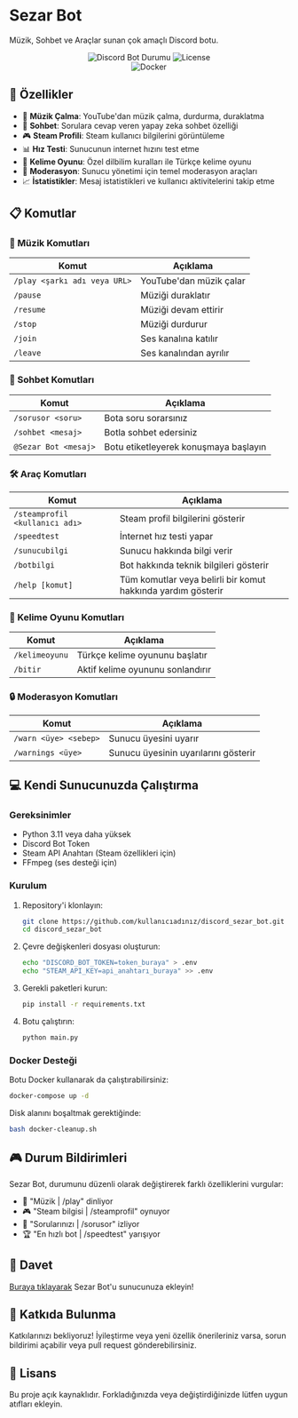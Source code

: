 # Sezar Bot

Müzik, Sohbet ve Araçlar sunan çok amaçlı Discord botu.

<div align="center">

![Discord Bot Durumu](https://img.shields.io/badge/durum-çevrimiçi-brightgreen)
![License](https://img.shields.io/badge/license-MIT-green)  
![Docker](https://img.shields.io/badge/docker-supported-blue)

</div>

## 🌟 Özellikler

- 🎵 **Müzik Çalma**: YouTube'dan müzik çalma, durdurma, duraklatma
- 💬 **Sohbet**: Sorulara cevap veren yapay zeka sohbet özelliği
- 🎮 **Steam Profili**: Steam kullanıcı bilgilerini görüntüleme
- 📊 **Hız Testi**: Sunucunun internet hızını test etme
- 🎲 **Kelime Oyunu**: Özel dilbilim kuralları ile Türkçe kelime oyunu
- 🔧 **Moderasyon**: Sunucu yönetimi için temel moderasyon araçları
- 📈 **İstatistikler**: Mesaj istatistikleri ve kullanıcı aktivitelerini takip etme

## 📋 Komutlar

### 🎵 Müzik Komutları
| Komut | Açıklama |
|-------|----------|
| `/play <şarkı adı veya URL>` | YouTube'dan müzik çalar |
| `/pause` | Müziği duraklatır |
| `/resume` | Müziği devam ettirir |
| `/stop` | Müziği durdurur |
| `/join` | Ses kanalına katılır |
| `/leave` | Ses kanalından ayrılır |

### 💬 Sohbet Komutları
| Komut | Açıklama |
|-------|----------|
| `/sorusor <soru>` | Bota soru sorarsınız |
| `/sohbet <mesaj>` | Botla sohbet edersiniz |
| `@Sezar Bot <mesaj>` | Botu etiketleyerek konuşmaya başlayın |

### 🛠️ Araç Komutları
| Komut | Açıklama |
|-------|----------|
| `/steamprofil <kullanıcı adı>` | Steam profil bilgilerini gösterir |
| `/speedtest` | İnternet hız testi yapar |
| `/sunucubilgi` | Sunucu hakkında bilgi verir |
| `/botbilgi` | Bot hakkında teknik bilgileri gösterir |
| `/help [komut]` | Tüm komutlar veya belirli bir komut hakkında yardım gösterir |

### 🎲 Kelime Oyunu Komutları
| Komut | Açıklama |
|-------|----------|
| `/kelimeoyunu` | Türkçe kelime oyununu başlatır |
| `/bitir` | Aktif kelime oyununu sonlandırır |

### 🔒 Moderasyon Komutları
| Komut | Açıklama |
|-------|----------|
| `/warn <üye> <sebep>` | Sunucu üyesini uyarır |
| `/warnings <üye>` | Sunucu üyesinin uyarılarını gösterir |

## 💻 Kendi Sunucunuzda Çalıştırma

### Gereksinimler
- Python 3.11 veya daha yüksek
- Discord Bot Token
- Steam API Anahtarı (Steam özellikleri için)
- FFmpeg (ses desteği için)

### Kurulum

1. Repository'i klonlayın:
   ```bash
   git clone https://github.com/kullanıcıadınız/discord_sezar_bot.git
   cd discord_sezar_bot
   ```

2. Çevre değişkenleri dosyası oluşturun:
   ```bash
   echo "DISCORD_BOT_TOKEN=token_buraya" > .env
   echo "STEAM_API_KEY=api_anahtarı_buraya" >> .env
   ```

3. Gerekli paketleri kurun:
   ```bash
   pip install -r requirements.txt
   ```

4. Botu çalıştırın:
   ```bash
   python main.py
   ```

### Docker Desteği

Botu Docker kullanarak da çalıştırabilirsiniz:

```bash
docker-compose up -d
```

Disk alanını boşaltmak gerektiğinde:
```bash
bash docker-cleanup.sh
```

## 🎮 Durum Bildirimleri

Sezar Bot, durumunu düzenli olarak değiştirerek farklı özelliklerini vurgular:
- 🎵 "Müzik | /play" dinliyor
- 🎮 "Steam bilgisi | /steamprofil" oynuyor
- 👀 "Sorularınızı | /sorusor" izliyor
- 🏆 "En hızlı bot | /speedtest" yarışıyor

## 🔗 Davet

[Buraya tıklayarak](https://discord.com/oauth2/authorize?client_id=1372553389539328151) Sezar Bot'u sunucunuza ekleyin!

## 🤝 Katkıda Bulunma

Katkılarınızı bekliyoruz! İyileştirme veya yeni özellik önerileriniz varsa, sorun bildirimi açabilir veya pull request gönderebilirsiniz.

## 📜 Lisans

Bu proje açık kaynaklıdır. Forkladığınızda veya değiştirdiğinizde lütfen uygun atıfları ekleyin.